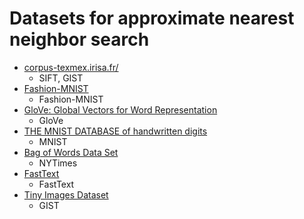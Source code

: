 # Datasets for approximate nearest neighbor search

+ [corpus-texmex.irisa.fr/](http://corpus-texmex.irisa.fr/)
  - SIFT, GIST
+ [Fashion-MNIST](https://github.com/zalandoresearch/fashion-mnist)
  - Fashion-MNIST
+ [GloVe: Global Vectors for Word Representation](https://nlp.stanford.edu/projects/glove/)
  - GloVe
+ [THE MNIST DATABASE of handwritten digits](http://yann.lecun.com/exdb/mnist/)
  - MNIST
+ [Bag of Words Data Set](https://archive.ics.uci.edu/ml/datasets/bag+of+words)
  - NYTimes
+ [FastText](https://fasttext.cc/docs/en/english-vectors.html)
  - FastText
+ [Tiny Images Dataset](http://horatio.cs.nyu.edu/mit/tiny/data/index.html)
  - GIST
